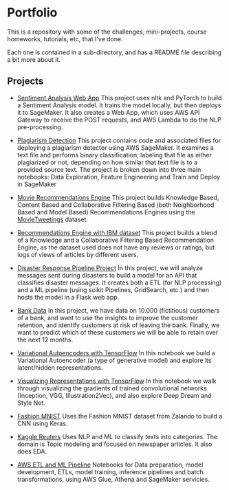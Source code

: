# Portfolio

This is a repository with some of the challenges, mini-projects, course
homeworks, tutorials, etc, that I've done.

Each one is contained in a sub-directory, and has a README file describing a bit
more about it.

## Projects

* [Sentiment Analysis Web App](https://github.com/maxi-marufo/portfolio/tree/master/Sentiment_Analysis_Web_App)
  This project uses nltk and PyTorch to build a Sentiment Analysis model.
  It trains the model locally, but then deploys it to SageMaker. It also
  creates a Web App, which uses AWS API Gateway to receive the POST
  requests, and AWS Lambda to do the NLP pre-processing.

* [Plagiarism Detection](https://github.com/maxi-marufo/portfolio/tree/master/Plagiarism_Detection)
  This project contains code and associated files for deploying a
  plagiarism detector using AWS SageMaker. It examines a text file and
  performs binary classification; labeling that file as either
  plagiarized or not, depending on how similar that text file is to a
  provided source text. The project is broken down into three main
  notebooks: Data Exploration, Feature Engineering and Train and Deploy
  in SageMaker

* [Movie Recommendations Engine](https://github.com/maxi-marufo/portfolio/blob/master/Movie_Recommendations_Engine)
  This project builds Knowledge Based, Content Based and Collaborative
  Filtering Based (both Neighborhood Based and Model Based)
  Recommendations Engines using the [MovieTweetings](http://crowdrec2013.noahlab.com.hk/papers/crowdrec2013_Dooms.pdf) dataset.

* [Recommendations Engine with IBM dataset](https://github.com/maxi-marufo/portfolio/blob/master/Recommendations_Engine_with_IBM_dataset)
  This project builds a blend of a Knowledge and a Collaborative
  Filtering Based Recommendation Engine, as the dataset used does not
  have any reviews or ratings, but logs of views of articles by
  different users.

* [Disaster Response Pipeline Project](https://github.com/maxi-marufo/portfolio/tree/master/Disaster_Response_Pipeline_Project)
  In this project, we will analyze messages sent during disasters to
  build a model for an API that classifies disaster messages. It creates
  both a ETL (for NLP processing) and a ML pipeline (using scikit
  Pipelines, GridSearch, etc.) and then hosts the model in a Flask web
  app.

* [Bank Data](https://github.com/maxi-marufo/portfolio/tree/master/Bank_Data)
  In this project, we have data on 10.000 (fictitious) customers of a bank,
  and want to use the insights to improve the customer retention, and
  identify customers at risk of leaving the bank. Finally, we want to
  predict which of these customers we will be able to retain over the
  next 12 months.

* [Variational Autoencoders with TensorFlow](https://github.com/maxi-marufo/portfolio/tree/master/VAEs_TensorFlow)
  In this notebook we build a Variational Autoencoder (a type of generative
  model) and explore its latent/hidden representations.

* [Visualizing Representations with TensorFlow](https://github.com/maxi-marufo/portfolio/tree/master/Visualizing_Representations_TensorFlow)
  In this notebook we walk through visualizing the gradients of trained
  convolutional networks (Inception, VGG, Illustration2Vec), and also explore
  Deep Dream and Style Net.

* [Fashion MNIST](https://github.com/maxi-marufo/portfolio/blob/master/Fashion_MNIST/notebook.ipynb)
  Uses the Fashion MNIST dataset from Zalando to build a CNN using Keras.

* [Kaggle Reuters](https://github.com/maxi-marufo/portfolio/blob/master/Kaggle_Reuters/Kaggle_Reuters_Challenge.ipynb)
  Uses NLP and ML to classify texts into categories. The domain is Topic
  modeling and focused on newspaper articles. It also does EDA.

* [AWS ETL and ML Pipeline](https://github.com/maxi-marufo/portfolio/tree/master/AWS_DS_ML_Pipeline)
  Notebooks for Data preparation, model development, ETLs, model training,
  inference pipelines and batch transformations, using AWS Glue, Athena
  and SageMaker servicies.
